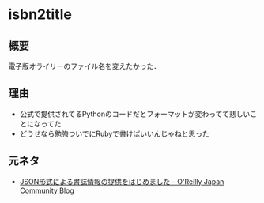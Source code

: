 # isbn2title
## 概要
電子版オライリーのファイル名を変えたかった．

## 理由
- 公式で提供されてるPythonのコードだとフォーマットが変わってて悲しいことになってた
- どうせなら勉強ついでにRubyで書けばいいんじゃねと思った

## 元ネタ
- [JSON形式による書誌情報の提供をはじめました - O'Reilly Japan Community Blog](http://www.oreilly.co.jp/community/blog/2010/11/bibliographical-info-in-json.html)